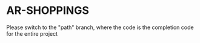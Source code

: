 # AR-SHOPPINGS
Please switch to the "path" branch, where the code is the completion code for the entire project
